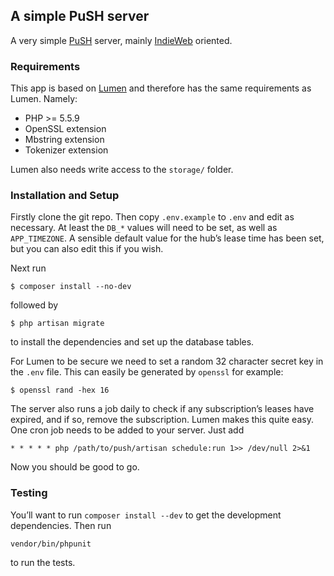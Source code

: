 ## A simple PuSH server

A very simple [PuSH](https://github.com/pubsubhubbub/PubSubHubbub) server,
mainly [IndieWeb](https://indiewebcamp.com) oriented.

### Requirements

This app is based on [Lumen](http://lumen.laravel.com) and therefore has the
same requirements as Lumen. Namely:

- PHP >= 5.5.9
- OpenSSL extension
- Mbstring extension
- Tokenizer extension

Lumen also needs write access to the `storage/` folder.

### Installation and Setup

Firstly clone the git repo. Then copy `.env.example` to `.env` and edit as
necessary. At least the `DB_*` values will need to be set, as well as
`APP_TIMEZONE`. A sensible default value for the hub’s lease time has been set,
but you can also edit this if you wish.

Next run

    $ composer install --no-dev

followed by

    $ php artisan migrate

to install the dependencies and set up the database tables.

For Lumen to be secure we need to set a random 32 character secret key in the
`.env` file. This can easily be generated by `openssl` for example:

    $ openssl rand -hex 16

The server also runs a job daily to check if any subscription’s leases have
expired, and if so, remove the subscription. Lumen makes this quite easy. One
cron job needs to be added to your server. Just add

    * * * * * php /path/to/push/artisan schedule:run 1>> /dev/null 2>&1

Now you should be good to go.

### Testing

You’ll want to run `composer install --dev` to get the development dependencies.
Then run

    vendor/bin/phpunit

to run the tests.
